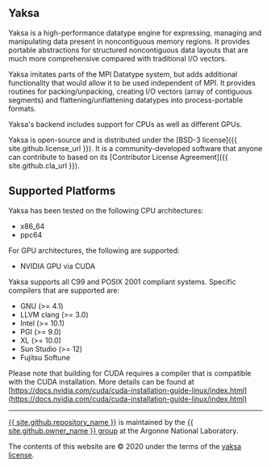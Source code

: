 ## Yaksa

Yaksa is a high-performance datatype engine for expressing, managing
and manipulating data present in noncontiguous memory regions.  It
provides portable abstractions for structured noncontiguous data
layouts that are much more comprehensive compared with traditional I/O
vectors.

Yaksa imitates parts of the MPI Datatype system, but adds additional
functionality that would allow it to be used independent of MPI. It
provides routines for packing/unpacking, creating I/O vectors (array
of contiguous segments) and flattening/unflattening datatypes into
process-portable formats.

Yaksa's backend includes support for CPUs as well as different GPUs.

Yaksa is open-source and is distributed under the [BSD-3 license]({{
site.github.license_url }}).  It is a community-developed software
that anyone can contribute to based on its [Contributor License
Agreement]({{ site.github.cla_url }}).

## Supported Platforms

Yaksa has been tested on the following CPU architectures:

* x86_64
* ppc64

For GPU architectures, the following are supported:

* NVIDIA GPU via CUDA

Yaksa supports all C99 and POSIX 2001 compliant systems.  Specific
compilers that are supported are:

* GNU (>= 4.1)
* LLVM clang (>= 3.0)
* Intel (>= 10.1)
* PGI (>= 9.0)
* XL (>= 10.0)
* Sun Studio (>= 12)
* Fujitsu Softune

Please note that building for CUDA requires a compiler that is
compatible with the CUDA installation. More details can be found at
[https://docs.nvidia.com/cuda/cuda-installation-guide-linux/index.html](https://docs.nvidia.com/cuda/cuda-installation-guide-linux/index.html)

***

<a href="{{ site.github.repository_url }}">{{
site.github.repository_name }}</a> is maintained by the <a href="{{
site.github.owner_url }}">{{ site.github.owner_name }} group</a> at
the Argonne National Laboratory.

The contents of this website are &copy; 2020 under the terms of the <a
href="{{ site.github.license_url }}">yaksa license</a>.
